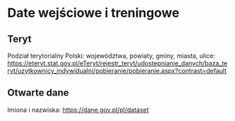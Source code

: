 # Date wejściowe i treningowe

## Teryt

Podział terytorialny Polski: województwa, powiaty, gminy, miasta, ulice:
<https://eteryt.stat.gov.pl/eTeryt/rejestr_teryt/udostepnianie_danych/baza_teryt/uzytkownicy_indywidualni/pobieranie/pobieranie.aspx?contrast=default>

## Otwarte dane

Imiona i nazwiska:
<https://dane.gov.pl/pl/dataset>
